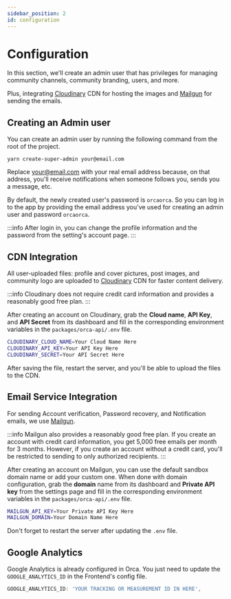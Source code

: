 ```yaml
---
sidebar_position: 2
id: configuration
---
```


# Configuration

In this section, we'll create an admin user that has privileges for managing community channels, community branding, users, and more.

Plus, integrating [Cloudinary](https://cloudinary.com) CDN for hosting the images and [Mailgun](https://www.mailgun.com) for sending the emails.

## Creating an Admin user

You can create an admin user by running the following command from the root of the project.

```
yarn create-super-admin your@email.com
```

Replace your@email.com with your real email address because, on that address, you'll receive notifications when someone follows you, sends you a message, etc.

By default, the newly created user's password is `orcaorca`. So you can log in to the app by providing the email address you've used for creating an admin user and password `orcaorca`.

:::info
After login in, you can change the profile information and the password from the setting's account page.
:::

## CDN Integration

All user-uploaded files: profile and cover pictures, post images, and community logo are uploaded to [Cloudinary](https://cloudinary.com) CDN for faster content delivery.

:::info
Cloudinary does not require credit card information and provides a reasonably good free plan.
:::

After creating an account on Cloudinary, grab the **Cloud name**, **API Key**, and **API Secret** from its dashboard and fill in the corresponding environment variables in the `packages/orca-api/.env` file.

```bash title="packages/orca-api/.env"
CLOUDINARY_CLOUD_NAME=Your Cloud Name Here
CLOUDINARY_API_KEY=Your API Key Here
CLOUDINARY_SECRET=Your API Secret Here
```

After saving the file, restart the server, and you'll be able to upload the files to the CDN.

## Email Service Integration

For sending Account verification, Password recovery, and Notification emails, we use [Mailgun](https://www.mailgun.com).

:::info
Mailgun also provides a reasonably good free plan. If you create an account with credit card information, you get 5,000 free emails per month for 3 months. However, if you create an account without a credit card, you'll be restricted to sending to only authorized recipients.
:::

After creating an account on Mailgun, you can use the default sandbox domain name or add your custom one. When done with domain configuration, grab the **domain** name from its dashboard and **Private API key** from the settings page and fill in the corresponding environment variables in the `packages/orca-api/.env` file.

```bash title="packages/orca-api/.env"
MAILGUN_API_KEY=Your Private API Key Here
MAILGUN_DOMAIN=Your Domain Name Here
```

Don't forget to restart the server after updating the `.env` file.

## Google Analytics

Google Analytics is already configured in Orca. You just need to update the `GOOGLE_ANALYTICS_ID` in the Frontend's config file.

```typescript title="packages/orca-frontend/utils/config.ts"
GOOGLE_ANALYTICS_ID: 'YOUR TRACKING OR MEASUREMENT ID IN HERE',
```
